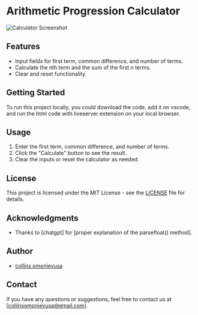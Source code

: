 # Arithmetic Progression Calculator

![Calculator Screenshot](screenshot.png)

## Features
- Input fields for first term, common difference, and number of terms.
- Calculate the nth term and the sum of the first n terms.
- Clear and reset functionality.

## Getting Started
To run this project locally, you could download the code, add it on vscode, and run the html code with liveserver extension on your local browser.

## Usage
1. Enter the first term, common difference, and number of terms.
2. Click the "Calculate" button to see the result.
3. Clear the inputs or reset the calculator as needed.

## License
This project is licensed under the MIT License - see the [LICENSE](LICENSE) file for details.

## Acknowledgments
- Thanks to [chatgpt] for [proper explanation of the parsefloat() method].

## Author
- [collins omonievusa](https://github.com/collins52)

## Contact
If you have any questions or suggestions, feel free to contact us at [collinsomonievusa@email.com].
